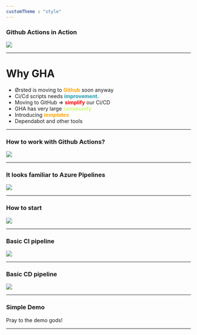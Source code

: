 ```yaml
---
customTheme : "style"
---
```



### Github Actions in Action

<img src="./img/actions_vs_pipelines.jpg" style="max-width:1400px;"/>

---

# Why GHA
- Ørsted is moving to <span style="color:orange">**Github**</span> soon anyway
- Ci\/Cd scripts needs <span style="color:#239aa9 ">**improvement**</span>.
- Moving to GitHub => <span style="color:red">**simplify**</span> our Ci\/CD
- GHA has very large <span style="color:#ccfc6f">**community**</span>
- Introducing <span style="color:orange">***templates***</span>
- Dependabot and other tools

---

### How to work with Github Actions?
<img src="./img/github_docs.PNG" style="max-width:1400px;"/>

---

### It looks familiar to Azure Pipelines

<img src="./img/actions_tab.PNG" style="max-width:1400px;"/>


---

### How to start

<img src="./img/github_folder.PNG" style="max-width:1400px;"/>


---

### Basic CI pipeline
<div class="scroll-container">
    <img src="./img/ci_1.png" style="min-width:1000px;"/>
</div>

---

### Basic CD pipeline
<div class="scroll-container">
    <img src="./img/cd_1.png" style="min-width:2000px;"/>
</div>

---

### Simple Demo

Pray to the demo gods!

---

